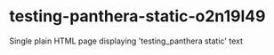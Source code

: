 # testing-panthera-static-o2n19l49
Single plain HTML page displaying 'testing_panthera static' text
